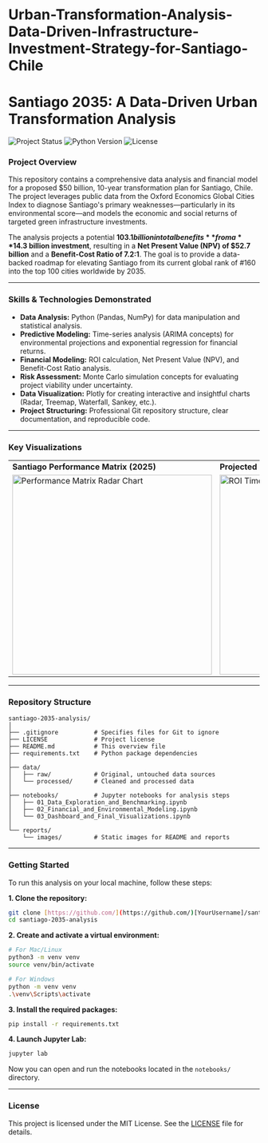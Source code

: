 # Urban-Transformation-Analysis-Data-Driven-Infrastructure-Investment-Strategy-for-Santiago-Chile

# Santiago 2035: A Data-Driven Urban Transformation Analysis

![Project Status](https://img.shields.io/badge/status-complete-green)
![Python Version](https://img.shields.io/badge/python-3.9+-blue)
![License](https://img.shields.io/badge/license-MIT-lightgrey)

### Project Overview

This repository contains a comprehensive data analysis and financial model for a proposed $50 billion, 10-year transformation plan for Santiago, Chile. The project leverages public data from the Oxford Economics Global Cities Index to diagnose Santiago's primary weaknesses—particularly in its environmental score—and models the economic and social returns of targeted green infrastructure investments.

The analysis projects a potential **$103.1 billion in total benefits** from a **$14.3 billion investment**, resulting in a **Net Present Value (NPV) of $52.7 billion** and a **Benefit-Cost Ratio of 7.2:1**. The goal is to provide a data-backed roadmap for elevating Santiago from its current global rank of #160 into the top 100 cities worldwide by 2035.

---

### Skills & Technologies Demonstrated

* **Data Analysis:** Python (Pandas, NumPy) for data manipulation and statistical analysis.
* **Predictive Modeling:** Time-series analysis (ARIMA concepts) for environmental projections and exponential regression for financial returns.
* **Financial Modeling:** ROI calculation, Net Present Value (NPV), and Benefit-Cost Ratio analysis.
* **Risk Assessment:** Monte Carlo simulation concepts for evaluating project viability under uncertainty.
* **Data Visualization:** Plotly for creating interactive and insightful charts (Radar, Treemap, Waterfall, Sankey, etc.).
* **Project Structuring:** Professional Git repository structure, clear documentation, and reproducible code.

---

### Key Visualizations

<table>
  <tr>
    <td><strong>Santiago Performance Matrix (2025)</strong></td>
    <td><strong>Projected Return on Investment (2025-2035)</strong></td>
  </tr>
  <tr>
    <td><img src="reports/images/performance_matrix.png" alt="Performance Matrix Radar Chart" width="400"></td>
    <td><img src="reports/images/roi_timeline.png" alt="ROI Timeline Area Chart" width="400"></td>
  </tr>
</table>

---

### Repository Structure

```
santiago-2035-analysis/
│
├── .gitignore          # Specifies files for Git to ignore
├── LICENSE             # Project license
├── README.md           # This overview file
├── requirements.txt    # Python package dependencies
│
├── data/
│   ├── raw/            # Original, untouched data sources
│   └── processed/      # Cleaned and processed data
│
├── notebooks/          # Jupyter notebooks for analysis steps
│   ├── 01_Data_Exploration_and_Benchmarking.ipynb
│   ├── 02_Financial_and_Environmental_Modeling.ipynb
│   └── 03_Dashboard_and_Final_Visualizations.ipynb
│
└── reports/
    └── images/         # Static images for README and reports
```

---

### Getting Started

To run this analysis on your local machine, follow these steps:

**1. Clone the repository:**
```bash
git clone [https://github.com/](https://github.com/)[YourUsername]/santiago-2035-analysis.git
cd santiago-2035-analysis
```

**2. Create and activate a virtual environment:**
```bash
# For Mac/Linux
python3 -m venv venv
source venv/bin/activate

# For Windows
python -m venv venv
.\venv\Scripts\activate
```

**3. Install the required packages:**
```bash
pip install -r requirements.txt
```

**4. Launch Jupyter Lab:**
```bash
jupyter lab
```
Now you can open and run the notebooks located in the `notebooks/` directory.

---

### License

This project is licensed under the MIT License. See the [LICENSE](LICENSE) file for details.
